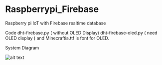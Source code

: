 # Raspberrypi_Firebase
Raspberry pi IoT with Firebase realtime database

Code
dht-firebase.py ( without OLED Display)
dht-firebase-oled.py ( need OLED display )
and Minecraftia.ttf is font for OLED.


System Diagram

![alt text](https://4.bp.blogspot.com/-A8m5uY0d0K0/Wi---ccdMmI/AAAAAAAAwBA/wHkjCaRsDTAPgPh9R12gF-OS3vBxL1s-wCLcBGAs/s640/RaspberryPi_Firebase_SystemDiagram_1200.jpg)



